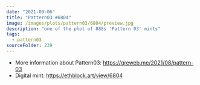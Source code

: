 ```yaml
---
date: "2021-09-06"
title: "Pattern03 #6804"
image: /images/plots/pattern03/6804/preview.jpg
description: "one of the plot of 888s 'Pattern 03' mints"
tags:
  - pattern03
sourceFolder: 239
---
```


- More information about Pattern03: https://greweb.me/2021/08/pattern-03
- Digital mint: https://ethblock.art/view/6804
